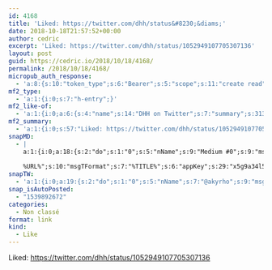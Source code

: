 ```yaml
---
id: 4168
title: 'Liked: https://twitter.com/dhh/status&#8230;&diams;'
date: 2018-10-18T21:57:52+00:00
author: cedric
excerpt: 'Liked: https://twitter.com/dhh/status/1052949107705307136'
layout: post
guid: https://cedric.io/2018/10/18/4168/
permalink: /2018/10/18/4168/
micropub_auth_response:
  - 'a:8:{s:10:"token_type";s:6:"Bearer";s:5:"scope";s:11:"create read";s:2:"me";s:18:"https://cedric.io/";s:9:"issued_by";s:45:"https://cedric.io/wp-json/indieauth/1.0/token";s:9:"client_id";s:33:"https://indigenous.abode.pub/ios/";s:9:"issued_at";i:1538146123;s:4:"user";i:1;s:13:"last_accessed";i:1539892670;}'
mf2_type:
  - 'a:1:{i:0;s:7:"h-entry";}'
mf2_like-of:
  - 'a:1:{i:0;a:6:{s:4:"name";s:14:"DHH on Twitter";s:7:"summary";s:313:"“🙄. This platonic ideal of the programmer sitting in a yoga pose while the divine inspiration and superior architecture arrives without a keyboard in sight is so fucking trite. It’s possible to think with a keyboard in your hand, to explore ideas while and because of the typing. https://t.co/dmJ0VptuvP”";s:8:"featured";s:76:"https://pbs.twimg.com/profile_images/975876868455809024/eK7mDppU_400x400.jpg";s:11:"publication";s:7:"Twitter";s:5:"photo";a:26:{i:0;s:76:"https://pbs.twimg.com/profile_images/975876868455809024/eK7mDppU_400x400.jpg";i:1;s:66:"https://pbs.twimg.com/profile_banners/14561327/1539031099/1500x500";i:2;s:75:"https://pbs.twimg.com/profile_images/975876868455809024/eK7mDppU_normal.jpg";i:3;s:75:"https://pbs.twimg.com/profile_images/975876868455809024/eK7mDppU_bigger.jpg";i:4;s:46:"https://abs.twimg.com/emoji/v2/72x72/1f644.png";i:5;s:92:"https://pbs.twimg.com/profile_images/2722171553/8b3f44685d85864ba7f7947be99496cd_normal.jpeg";i:6;s:76:"https://pbs.twimg.com/profile_images/1038119011148603392/7-O-bpXf_normal.jpg";i:7;s:75:"https://pbs.twimg.com/profile_images/951238338140258305/bH4hlDTU_normal.jpg";i:8;s:75:"https://pbs.twimg.com/profile_images/973684925588295680/BlmuDsjS_normal.jpg";i:9;s:75:"https://pbs.twimg.com/profile_images/480425778392207360/RsJQMp5h_normal.png";i:10;s:61:"https://pbs.twimg.com/profile_images/46934452/blob_normal.jpg";i:11;s:75:"https://pbs.twimg.com/profile_images/646457327780933632/8AiCqOne_normal.jpg";i:12;s:75:"https://pbs.twimg.com/profile_images/806763887366283268/P7kSaLPo_normal.jpg";i:13;s:89:"https://pbs.twimg.com/profile_images/303406836/losos_part_1_2600600false75ocop_normal.jpg";i:14;s:75:"https://pbs.twimg.com/profile_images/823313336800378880/J3QOqNvh_bigger.jpg";i:15;s:100:"https://pbs.twimg.com/profile_images/378800000498542163/90366807366b4d1e9323a657794b93c2_bigger.jpeg";i:16;s:76:"https://pbs.twimg.com/profile_images/1040916657584201730/rdV0fzlD_bigger.jpg";i:17;s:76:"https://pbs.twimg.com/profile_images/1008816722810265600/YwSS1kls_bigger.jpg";i:18;s:46:"https://abs.twimg.com/emoji/v2/72x72/1f4af.png";i:19;s:75:"https://pbs.twimg.com/profile_images/869640865853001728/AeeBXLRT_bigger.jpg";i:20;s:78:"https://abs.twimg.com/sticky/default_profile_images/default_profile_bigger.png";i:21;s:99:"https://pbs.twimg.com/profile_images/378800000598822507/aeecc725967046b7cf09bd04326d12f8_bigger.png";i:22;s:75:"https://pbs.twimg.com/profile_images/684032573585133568/QgdRNTgs_bigger.jpg";i:23;s:76:"https://pbs.twimg.com/profile_images/453426480371204097/uoBl8s5S_bigger.jpeg";i:24;s:75:"https://pbs.twimg.com/profile_images/739802444289445889/pZuNp32s_bigger.jpg";i:25;s:75:"https://pbs.twimg.com/profile_images/945591829109633024/ZWcAp5MU_bigger.jpg";}s:3:"url";s:50:"https://twitter.com/dhh/status/1052949107705307136";}}'
mf2_summary:
  - 'a:1:{i:0;s:57:"Liked: https://twitter.com/dhh/status/1052949107705307136";}'
snapMD:
  - |
    a:1:{i:0;a:18:{s:2:"do";s:1:"0";s:5:"nName";s:9:"Medium #0";s:9:"msgFormat";s:19:"%FULLTEXT%
    
    %URL%";s:10:"msgTFormat";s:7:"%TITLE%";s:6:"appKey";s:29:"x5g9a34l5z294i5y2q284e4g54454";s:6:"appSec";s:85:"d3h0a44e4s2b4i5u2r234m5f5b4v2l5q2a444h574347464a454x2w20374447494c484b4w2c464f5u2d4z2";s:8:"inclTags";s:1:"1";s:7:"fltrsOn";i:0;s:5:"fltrs";a:0:{}s:7:"proxyOn";i:0;s:7:"useSURL";i:0;s:1:"v";i:350;s:4:"publ";s:1:"0";s:11:"accessToken";s:65:"2353413aa5437433e5648ccf74a16119308317c52d1a24d8ed99f26add037528a";s:12:"appAppUserID";s:65:"104b21fd8da79171a6e7bf800d03b4b761204f242935e05d2d86850a6b1635f77";s:14:"appAppUserName";s:26:"Cédric Bousmanne (akyrho)";s:13:"appAppUserURL";s:26:"https://medium.com/@akyrho";s:7:"pubList";a:0:{}}}
snapTW:
  - 'a:1:{i:0;a:19:{s:2:"do";s:1:"0";s:5:"nName";s:7:"@akyrho";s:9:"msgFormat";s:26:"%TITLE%. %EXCERPT% - %URL%";s:6:"appKey";s:55:"x5g9a8325v2y475r3c4m48584n53446p423r3r5u3e356j5j3k4r2p3";s:6:"appSec";s:105:"d3h0a94o46415u594v3q5l5n5l4r4x474x4j484o473u4i5w2m4k494z2k344n306n5r3l5v2s554p4n3p3k45495c3z4v4d3m3u5w525";s:7:"fltrsOn";i:0;s:5:"fltrs";a:0:{}s:7:"proxyOn";i:0;s:7:"useSURL";i:0;s:1:"v";i:350;s:5:"twURL";s:25:"http://twitter.com/akyrho";s:11:"accessToken";s:50:"6678782-Eyg60SCeh7762DEIsYtTPD5GVeOuSN8ATMdF2Lpppe";s:14:"accessTokenSec";s:45:"PgGDCbcYLJnR5esZjY9ID72A33mUNCYnQwaQTBsojSJNa";s:5:"tw140";i:0;s:10:"riComments";s:1:"1";s:11:"riCommentsM";s:1:"1";s:12:"riCommentsAA";s:1:"1";s:8:"attchImg";s:1:"1";s:9:"wpImgSize";s:4:"full";}}'
snap_isAutoPosted:
  - "1539892672"
categories:
  - Non classé
format: link
kind:
  - Like
---
```

Liked: https://twitter.com/dhh/status/1052949107705307136